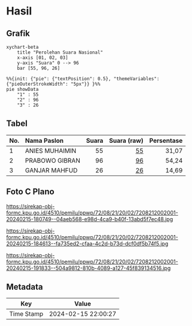# Hasil

## Grafik

```mermaid
xychart-beta
    title "Perolehan Suara Nasional"
    x-axis [01, 02, 03]
    y-axis "Suara" 0 --> 96
    bar [55, 96, 26]
```

```mermaid
%%{init: {"pie": {"textPosition": 0.5}, "themeVariables": {"pieOuterStrokeWidth": "5px"}} }%%
pie showData
    "1" : 55
    "2" : 96
    "3" : 26
```

## Tabel

| No. | Nama Paslon    | Suara | Suara (raw) | Persentase |
|:--- |:-------------- | -----:| -----------:| ----------:|
| 1   | ANIES MUHAIMIN | 55    | [55][p-1]   | 31,07      |
| 2   | PRABOWO GIBRAN | 96    | [96][p-2]   | 54,24      |
| 3   | GANJAR MAHFUD  | 26    | [26][p-3]   | 14,69      |


[p-1]: https://github.com/gigit-pemilu/pemilu-2024/blob/main/pilpres/hitung-suara/sub/72-sulawesi-tengah/sub/08-parigi-moutong/sub/21-bolano/sub/2002-bolano-tengah/sub/001-tps/sub/paslon-1.txt
[p-2]: https://github.com/gigit-pemilu/pemilu-2024/blob/main/pilpres/hitung-suara/sub/72-sulawesi-tengah/sub/08-parigi-moutong/sub/21-bolano/sub/2002-bolano-tengah/sub/001-tps/sub/paslon-2.txt
[p-3]: https://github.com/gigit-pemilu/pemilu-2024/blob/main/pilpres/hitung-suara/sub/72-sulawesi-tengah/sub/08-parigi-moutong/sub/21-bolano/sub/2002-bolano-tengah/sub/001-tps/sub/paslon-3.txt

## Foto C Plano

https://sirekap-obj-formc.kpu.go.id/4510/pemilu/ppwp/72/08/21/20/02/7208212002001-20240215-180749--04aeb568-e98d-4ca9-b40f-13abd5f7ec48.jpg

https://sirekap-obj-formc.kpu.go.id/4510/pemilu/ppwp/72/08/21/20/02/7208212002001-20240215-184613--fa735ed2-cfaa-4c2d-b73d-dcf0df5b74f5.jpg

https://sirekap-obj-formc.kpu.go.id/4510/pemilu/ppwp/72/08/21/20/02/7208212002001-20240215-191833--504a9812-810b-4089-a127-45f839134516.jpg


## Metadata

| Key        | Value               |
| ---------- | ------------------- |
| Time Stamp | 2024-02-15 22:00:27 |



